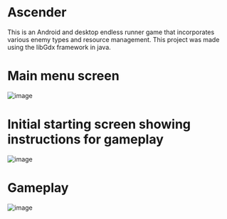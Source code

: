 # Ascender
This is an Android and desktop endless runner game that incorporates various enemy types and resource management. This project was made using the libGdx framework in java.

# Main menu screen
![image](https://user-images.githubusercontent.com/85457475/215371054-38ae5cfa-ff4b-4fc8-9dae-268ed7d4af84.png)

# Initial starting screen showing instructions for gameplay
![image](https://user-images.githubusercontent.com/85457475/215371182-fae1cd8d-767e-4d61-90ac-79d2521051c4.png)

# Gameplay
![image](https://user-images.githubusercontent.com/85457475/215371303-c80bda8a-d05b-4f29-932c-e61e19577b14.png)


